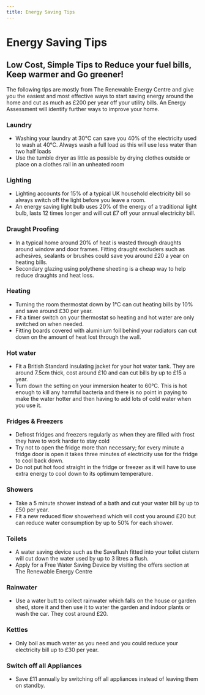 ```yaml
---
title: Energy Saving Tips
---
```


Energy Saving Tips
=========================

Low Cost, Simple Tips to Reduce your fuel bills, Keep warmer and Go greener!
-------------------------------------------------------------------------

The following tips are mostly from The Renewable Energy Centre and give you the easiest and most effective ways to start saving energy around the home and cut as much as £200 per year off your utility bills. An Energy Assessment will identify further ways to improve your home.

### Laundry

*   Washing your laundry at 30°C can save you 40% of the electricity used to wash at 40°C. Always wash a full load as this will use less water than two half loads
*   Use the tumble dryer as little as possible by drying clothes outside or place on a clothes rail in an unheated room

### Lighting

*   Lighting accounts for 15% of a typical UK household electricity bill so always switch off the light before you leave a room.
*   An energy saving light bulb uses 20% of the energy of a traditional light bulb, lasts 12 times longer and will cut £7 off your annual electricity bill.

### Draught Proofing

*   In a typical home around 20% of heat is wasted through draughts around window and door frames. Fitting draught excluders such as adhesives, sealants or brushes could save you around £20 a year on heating bills.
*   Secondary glazing using polythene sheeting is a cheap way to help reduce draughts and heat loss.

### Heating

*   Turning the room thermostat down by 1°C can cut heating bills by 10% and save around £30 per year.
*   Fit a timer switch on your thermostat so heating and hot water are only switched on when needed.
*   Fitting boards covered with aluminium foil behind your radiators can cut down on the amount of heat lost through the wall.

### Hot water

*   Fit a British Standard insulating jacket for your hot water tank. They are around 7.5cm thick, cost around £10 and can cut bills by up to £15 a year.
*   Turn down the setting on your immersion heater to 60°C. This is hot enough to kill any harmful bacteria and there is no point in paying to make the water hotter and then having to add lots of cold water when you use it.

### Fridges & Freezers

*   Defrost fridges and freezers regularly as when they are filled with frost they have to work harder to stay cold
*   Try not to open the fridge more than necessary; for every minute a fridge door is open it takes three minutes of electricity use for the fridge to cool back down.
*   Do not put hot food straight in the fridge or freezer as it will have to use extra energy to cool down to its optimum temperature.

### Showers

*   Take a 5 minute shower instead of a bath and cut your water bill by up to £50 per year.
*   Fit a new reduced flow showerhead which will cost you around £20 but can reduce water consumption by up to 50% for each shower.

### Toilets

*   A water saving device such as the Savaflush fitted into your toilet cistern will cut down the water used by up to 3 litres a flush.
*   Apply for a Free Water Saving Device by visiting the offers section at The Renewable Energy Centre

### Rainwater

*   Use a water butt to collect rainwater which falls on the house or garden shed, store it and then use it to water the garden and indoor plants or wash the car. They cost around £20.

### Kettles

*   Only boil as much water as you need and you could reduce your electricity bill up to £30 per year.

### Switch off all Appliances

*   Save £11 annually by switching off all appliances instead of leaving them on standby.